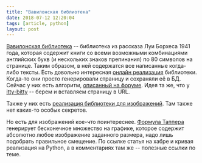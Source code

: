 ```yaml
---
title: "Вавилонская библиотека"
date: 2018-07-12 12:20:04
tags: [article, python]
layout: post
---
```


[Вавилонская библиотека](https://bit.ly/2N9OfEm) -- библиотека из рассказа Луи Борхеса 1941 года, которая содержит книги со всеми возможными комбинациями английских букв (и нескольких знаков препинания) по 80 символов на странице. Таким образом, в ней содержатся все написанные когда-либо тексты. Есть довольно интересная [онлайн реализация](https://libraryofbabel.info/) библиотеки. Когда-то они просто генерировали страницу и сохраняли её в БД. Сейчас у них есть алгоритм, [описанный на форуме](https://libraryofbabel.info/forum/?topic=proving-it-is-fake/#post-14810). Идея та же, что у [itty-bitty](https://t.me/itgram_channel/197) -- берем и вставляем страницу в URL.

Также у них есть [реализация библиотеки для изображений](https://babelia.libraryofbabel.info/). Там также нет каких-то особых секретов.

Но есть для изображений кое-что поинтереснее. [Формула Таппера](https://habr.com/post/416177/) генерирует бесконечное множество на графике, которое содержит абсолютно любое изображение заданного размера, надо лишь подобрать правильное смещение. По ссылке статья на хабре и кривая реализация на Python, а в комментариях там же -- полезные ссылки по теме.
